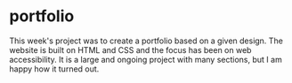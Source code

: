 # portfolio

This week's project was to create a portfolio based on a given design. The website is built on HTML and CSS and the focus has been on web accessibility. 
It is a large and ongoing project with many sections, but I am happy how it turned out. 

